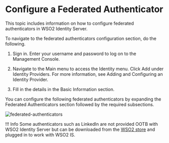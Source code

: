 # Configure a Federated Authenticator

This topic includes information on how to configure federated authenticators in WSO2 Identity Server.

To navigate to the federated authenticators configuration section, do the following.

1. Sign in. Enter your username and password to log on to the Management Console.

2. Navigate to the Main menu to access the Identity menu. Click Add under Identity Providers. For more information, see Adding and Configuring an Identity Provider.

3. Fill in the details in the Basic Information section.

You can configure the following federated authenticators by expanding the Federated Authenticators section followed by the required subsections.

![federated-authenticators]({{base_path}}/assets/img/guides/federated-authenticators.png)

!!! Info
    Some authenticators such as LinkedIn are not provided OOTB with WSO2 Identity Server but can be downloaded from the [WSO2 store](https://store.wso2.com/store/pages/top-assets) and plugged in to work with WSO2 IS.